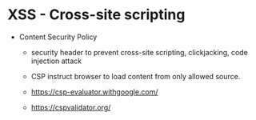 # XSS - Cross-site scripting

- Content Security Policy

  - security header to prevent cross-site scripting, clickjacking, code injection attack
  - CSP instruct browser to load content from only allowed source.

  - https://csp-evaluator.withgoogle.com/
  - https://cspvalidator.org/
